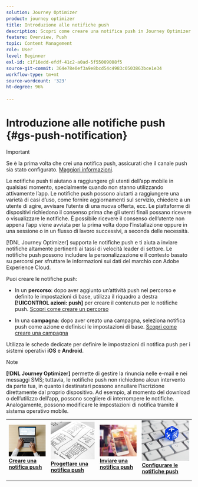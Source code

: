 ```yaml
---
solution: Journey Optimizer
product: journey optimizer
title: Introduzione alle notifiche push
description: Scopri come creare una notifica push in Journey Optimizer
feature: Overview, Push
topic: Content Management
role: User
level: Beginner
exl-id: c1f16edd-efdf-41c2-a0ad-5f55009008f5
source-git-commit: 364e78e0ef3a9e8bcd54c4983c0503863bce1e34
workflow-type: tm+mt
source-wordcount: '323'
ht-degree: 96%

---
```


# Introduzione alle notifiche push {#gs-push-notification}

>[!IMPORTANT]
>
>Se è la prima volta che crei una notifica push, assicurati che il canale push sia stato configurato. [Maggiori informazioni](push-gs.md).

Le notifiche push ti aiutano a raggiungere gli utenti dell’app mobile in qualsiasi momento, specialmente quando non stanno utilizzando attivamente l’app. Le notifiche push possono aiutarti a raggiungere una varietà di casi d’uso, come fornire aggiornamenti sul servizio, chiedere a un utente di agire, avvisare l’utente di una nuova offerta, ecc. Le piattaforme di dispositivi richiedono il consenso prima che gli utenti finali possano ricevere o visualizzare le notifiche. È possibile ricevere il consenso dell’utente non appena l’app viene avviata per la prima volta dopo l’installazione oppure in una sessione o in un flusso di lavoro successivi, a seconda delle necessità.

[!DNL Journey Optimizer] supporta le notifiche push e ti aiuta a inviare notifiche altamente pertinenti ai tassi di velocità leader di settore. Le notifiche push possono includere la personalizzazione e il contesto basato su percorsi per sfruttare le informazioni sui dati del marchio con Adobe Experience Cloud.

Puoi creare le notifiche push:

* In un **percorso**: dopo aver aggiunto un’attività push nel percorso e definito le impostazioni di base, utilizza il riquadro a destra **[!UICONTROL azioni: push]** per creare il contenuto per le notifiche push. [Scopri come creare un percorso](../building-journeys/journey-gs.md)

* In una **campagna**: dopo aver creato una campagna, seleziona notifica push come azione e definisci le impostazioni di base. [Scopri come creare una campagna](../campaigns/create-campaign.md#configure)

Utilizza le schede dedicate per definire le impostazioni di notifica push per i sistemi operativi **iOS** e **Android**.

>[!NOTE]
>
>**[!DNL Journey Optimizer]** permette di gestire la rinuncia nelle e-mail e nei messaggi SMS; tuttavia, le notifiche push non richiedono alcun intervento da parte tua, in quanto i destinatari possono annullare l’iscrizione direttamente dal proprio dispositivo. Ad esempio, al momento del download o dell’utilizzo dell’app, possono scegliere di interrompere le notifiche. Analogamente, possono modificare le impostazioni di notifica tramite il sistema operativo mobile.

<table style="table-layout:fixed"><tr style="border: 0;">
<td>
<a href="create-push.md">
<img alt="Lead" src="../assets/do-not-localize/push-create.jpeg">
</a>
<div><a href="create-push.md"><strong>Creare una notifica push</strong>
</div>
<p>
</td>
<td>
<a href="design-push.md">
<img alt="Non frequente" src="../assets/do-not-localize/push-design.jpg">
</a>
<div>
<a href="design-push.md"><strong>Progettare una notifica push</strong></a>
</div>
<p></td>
<td>
<a href="send-push.md">
<img alt="Convalida" src="../assets/do-not-localize/push-sending.jpg">
</a>
<div>
<a href="send-push.md"><strong>Inviare una notifica push</strong></a>
</div>
<p>
</td>
<td>
<a href="push-gs.md">
<img alt="Convalida" src="../assets/do-not-localize/push-config.jpg">
</a>
<div>
<a href="push-gs.md"><strong>Configurare le notifiche push</strong></a>
</div>
<p>
</td>
</tr></table>
